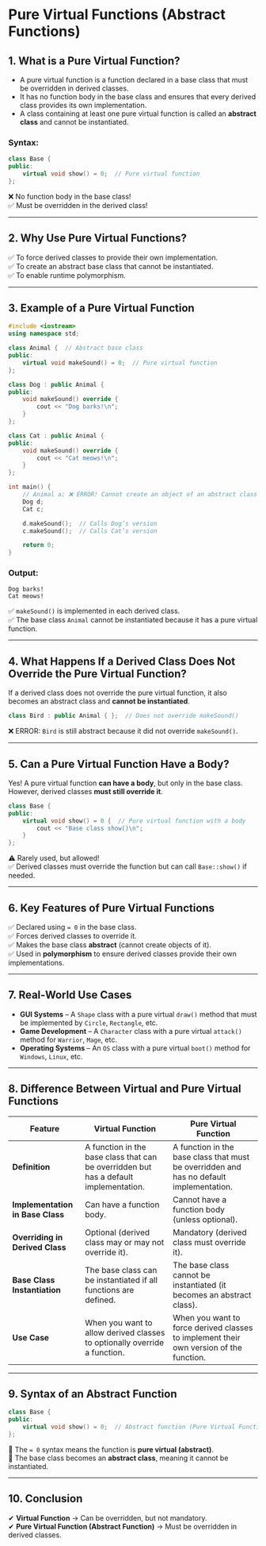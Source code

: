 # Pure Virtual Functions (Abstract Functions)

## 1. What is a Pure Virtual Function?
- A pure virtual function is a function declared in a base class that must be overridden in derived classes.
- It has no function body in the base class and ensures that every derived class provides its own implementation.
- A class containing at least one pure virtual function is called an **abstract class** and cannot be instantiated.

### Syntax:
```cpp
class Base {
public:
    virtual void show() = 0;  // Pure virtual function
};
```
❌ No function body in the base class!  
✅ Must be overridden in the derived class!

---

## 2. Why Use Pure Virtual Functions?
✅ To force derived classes to provide their own implementation.  
✅ To create an abstract base class that cannot be instantiated.  
✅ To enable runtime polymorphism.  

---

## 3. Example of a Pure Virtual Function

```cpp
#include <iostream>
using namespace std;

class Animal {  // Abstract base class
public:
    virtual void makeSound() = 0;  // Pure virtual function
};

class Dog : public Animal {
public:
    void makeSound() override {
        cout << "Dog barks!\n";
    }
};

class Cat : public Animal {
public:
    void makeSound() override {
        cout << "Cat meows!\n";
    }
};

int main() {
    // Animal a; ❌ ERROR! Cannot create an object of an abstract class
    Dog d;
    Cat c;

    d.makeSound();  // Calls Dog’s version
    c.makeSound();  // Calls Cat’s version

    return 0;
}
```
### Output:
```
Dog barks!
Cat meows!
```
✅ `makeSound()` is implemented in each derived class.  
✅ The base class `Animal` cannot be instantiated because it has a pure virtual function.

---

## 4. What Happens If a Derived Class Does Not Override the Pure Virtual Function?
If a derived class does not override the pure virtual function, it also becomes an abstract class and **cannot be instantiated**.

```cpp
class Bird : public Animal { };  // Does not override makeSound()
```
❌ ERROR: `Bird` is still abstract because it did not override `makeSound()`.

---

## 5. Can a Pure Virtual Function Have a Body?
Yes! A pure virtual function **can have a body**, but only in the base class. However, derived classes **must still override it**.

```cpp
class Base {
public:
    virtual void show() = 0 {  // Pure virtual function with a body
        cout << "Base class show()\n";
    }
};
```
⚠️ Rarely used, but allowed!  
✅ Derived classes must override the function but can call `Base::show()` if needed.

---

## 6. Key Features of Pure Virtual Functions
✅ Declared using `= 0` in the base class.  
✅ Forces derived classes to override it.  
✅ Makes the base class **abstract** (cannot create objects of it).  
✅ Used in **polymorphism** to ensure derived classes provide their own implementations.  

---

## 7. Real-World Use Cases
- **GUI Systems** – A `Shape` class with a pure virtual `draw()` method that must be implemented by `Circle`, `Rectangle`, etc.  
- **Game Development** – A `Character` class with a pure virtual `attack()` method for `Warrior`, `Mage`, etc.  
- **Operating Systems** – An `OS` class with a pure virtual `boot()` method for `Windows`, `Linux`, etc.  

---

## 8. Difference Between Virtual and Pure Virtual Functions

| Feature           | Virtual Function                                    | Pure Virtual Function                                 |
|------------------|------------------------------------------------|-------------------------------------------------|
| **Definition**    | A function in the base class that can be overridden but has a default implementation. | A function in the base class that must be overridden and has no default implementation. |
| **Implementation in Base Class** | Can have a function body. | Cannot have a function body (unless optional). |
| **Overriding in Derived Class** | Optional (derived class may or may not override it). | Mandatory (derived class must override it). |
| **Base Class Instantiation** | The base class can be instantiated if all functions are defined. | The base class cannot be instantiated (it becomes an abstract class). |
| **Use Case** | When you want to allow derived classes to optionally override a function. | When you want to force derived classes to implement their own version of the function. |

---

## 9. Syntax of an Abstract Function
```cpp
class Base {
public:
    virtual void show() = 0;  // Abstract function (Pure Virtual Function)
};
```
🔹 The `= 0` syntax means the function is **pure virtual (abstract)**.  
🔹 The base class becomes an **abstract class**, meaning it cannot be instantiated.  

---

## 10. Conclusion
✔ **Virtual Function** → Can be overridden, but not mandatory.  
✔ **Pure Virtual Function (Abstract Function)** → Must be overridden in derived classes.  
